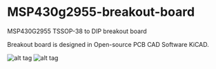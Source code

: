 # MSP430g2955-breakout-board
MSP430G2955 TSSOP-38 to DIP breakout board

Breakout board is designed in Open-source PCB CAD Software KiCAD.

![alt tag](http://s16.postimg.org/6icxhjut1/tssop_breakout.jpg)
![alt tag](http://s9.postimg.org/9se4yfqbj/tssop_breakout_2.jpg)
